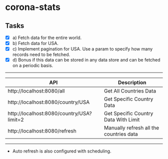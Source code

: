 # corona-stats

## Tasks

- [x] a) Fetch data for the entire world.
- [x] b) Fetch data for USA.
- [x] c) Implement pagination for USA. Use a param to specify how many records need to be fetched.
- [x] d) Bonus if this data can be stored in any data store and can be fetched on a periodic basis.

---

| API | Description |
| --- | --- |
| http://localhost:8080/all | Get All Countries Data |
| http://localhost:8080/country/USA | Get Specific Country Data |
| http://localhost:8080/country/USA?limit=2 | Get Specific Country Data With Limit |
| http://localhost:8080/refresh | Manually refresh all the countries data |

---

* Auto refresh is also configured with scheduling.
